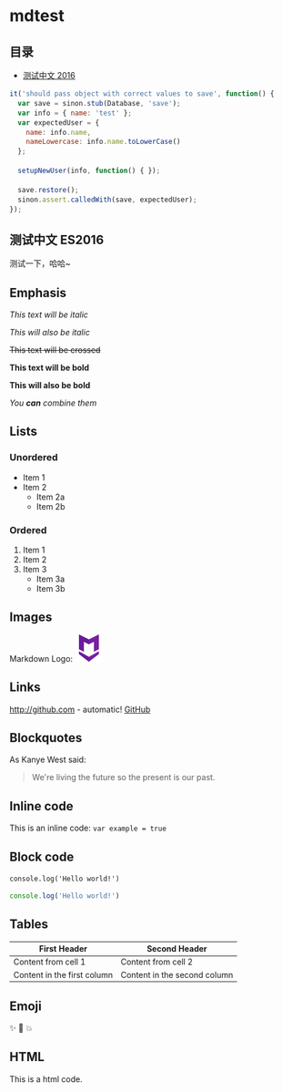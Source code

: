# mdtest

## 目录

- [测试中文 2016](#测试中文-es2016)

```js
it('should pass object with correct values to save', function() {
  var save = sinon.stub(Database, 'save');
  var info = { name: 'test' };
  var expectedUser = {
    name: info.name,
    nameLowercase: info.name.toLowerCase()
  };

  setupNewUser(info, function() { });

  save.restore();
  sinon.assert.calledWith(save, expectedUser);
});
```

## 测试中文 ES2016

测试一下，哈哈~

## Emphasis

*This text will be italic*

_This will also be italic_

~~This text will be crossed~~

**This text will be bold**

__This will also be bold__

_You **can** combine them_

## Lists

### Unordered

- Item 1
- Item 2
  - Item 2a
  - Item 2b

### Ordered

1. Item 1
2. Item 2
3. Item 3
   * Item 3a
   * Item 3b

## Images

Markdown Logo: ![logo][logo]

[logo]: http://github.com/adam-p/markdown-here/raw/master/src/common/images/icon48.png "logo"

## Links

http://github.com - automatic!
[GitHub](http://github.com)

## Blockquotes

As Kanye West said:

> We're living the future so
> the present is our past.

## Inline code

This is an inline code: `var example = true`

## Block code

```
console.log('Hello world!')
```

```js
console.log('Hello world!')
```

## Tables

First Header | Second Header
------------ | -------------
Content from cell 1 | Content from cell 2
Content in the first column | Content in the second column

## Emoji

:sparkles: :camel: :boom:

## HTML

<div>This is a html code.</div>
